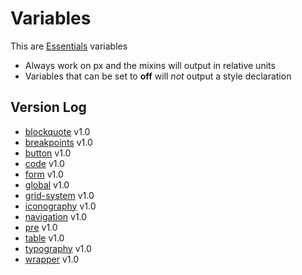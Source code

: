 # Variables

This are [Essentials](https://jacobxperez.github.io/essentials/) variables

* Always work on px and the mixins will output in relative units
* Variables that can be set to **off** will *not* output a style declaration

## Version Log

* [blockquote](https://github.com/jacobxperez/essentials/blob/master/css/less/variablesiables/blockquote.less) v1.0
* [breakpoints](https://github.com/jacobxperez/essentials/blob/master/css/less/variablesiables/breakpoints.less) v1.0
* [button](https://github.com/jacobxperez/essentials/blob/master/css/less/variablesiables/button.less) v1.0
* [code](https://github.com/jacobxperez/essentials/blob/master/css/less/variablesiables/code.less) v1.0
* [form](https://github.com/jacobxperez/essentials/blob/master/css/less/variablesiables/form.less) v1.0
* [global](https://github.com/jacobxperez/essentials/blob/master/css/less/variablesiables/global.less) v1.0
* [grid-system](https://github.com/jacobxperez/essentials/blob/master/css/less/variablesiables/grid-system.less) v1.0
* [iconography](https://github.com/jacobxperez/essentials/blob/master/css/less/variablesiables/iconography.less) v1.0
* [navigation](https://github.com/jacobxperez/essentials/blob/master/css/less/variablesiables/navigation.less) v1.0
* [pre](https://github.com/jacobxperez/essentials/blob/master/css/less/variablesiables/pre.less) v1.0
* [table](https://github.com/jacobxperez/essentials/blob/master/css/less/variablesiables/table.less) v1.0
* [typography](https://github.com/jacobxperez/essentials/blob/master/css/less/variablesiables/typography.less) v1.0
* [wrapper](https://github.com/jacobxperez/essentials/blob/master/css/less/variablesiables/wrapper.less) v1.0
